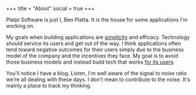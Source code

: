 +++
title = "About"
social = true
+++

Platpi Software is just I, Ben Platta. It is the house for some applications I'm working on.

My goals when building applications are <a href="https://www.infoq.com/presentations/Simple-Made-Easy" target="_blank">simplicity</a> and efficacy. Technology should service its users and get out of the way. I think applications often tend toward negative outcomes for their users simply due to the business model of the company and the incentives they face. My goal is to avoid those business models and instead build tech that works <a href="https://www.calmtech.com" target="_blank">for its users</a>.

You'll notice I have a blog. Listen, I'm well aware of the signal to noise ratio we're all dealing with these days. I don't mean to contribute to the noise. It's mainly a place to track my thinking.
